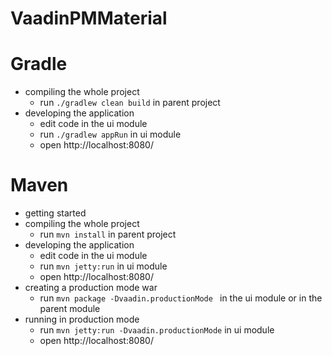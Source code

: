 # VaadinPMMaterial

# Gradle
- compiling the whole project
  - run `./gradlew clean build` in parent project
- developing the application
  - edit code in the ui module
  - run `./gradlew appRun` in ui module
  - open http://localhost:8080/

# Maven 
- getting started
- compiling the whole project
  - run `mvn install` in parent project
- developing the application
  - edit code in the ui module
  - run `mvn jetty:run` in ui module
  - open http://localhost:8080/
- creating a production mode war
  - run `mvn package -Dvaadin.productionMode ` in the ui module or in the parent module
- running in production mode
  - run `mvn jetty:run -Dvaadin.productionMode` in ui module
  - open http://localhost:8080/
